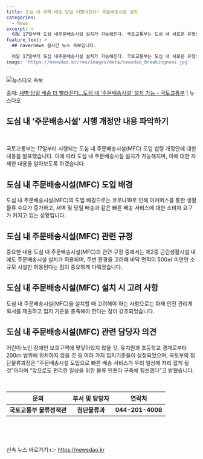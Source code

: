 ```yaml
---
title: 도심 내 새벽 배송 당일 더빨라진다! 주문배송시설 설치
categories:
  - News
excerpt: >
  이달 17일부터 도심 내주문배송시설 설치가 가능해진다. 국토교통부는 도심 내 새로운 유형의 물류시설인 주문배…
feature_text: >
  ## navernews 실시간 뉴스 속보입니다.

  이달 17일부터 도심 내주문배송시설 설치가 가능해진다. 국토교통부는 도심 내 새로운 유형의 물류시설인 주문배…
image: 'https://newsdao.kr/res/images/meta/newsdao_breakingnews.jpg'
---
```


![뉴스다오 속보](https://newsdao.kr/res/images/meta/newsdao_breakingnews.jpg)

<p>출처: <a href="https://newsdao.kr/3159" rel="dofollow">새벽·당일 배송 더 빨라진다…도심 내 ‘주문배송시설’ 설치 가능 - 국토교통부</a> | 뉴스다오</p>

<h2 data-ke-size="size26">도심 내 ‘주문배송시설’ 시행 개정안 내용 파악하기</h2>
<p data-ke-size="size16">&nbsp;</p>
국토교통부는 17일부터 시행되는 도심 내 주문배송시설(MFC) 도입 법령 개정안에 대한 내용을 발표했습니다. 이에 따라 도심 내 주문배송시설 설치가 가능해지며, 이에 대한 자세한 내용을 알아보도록 하겠습니다.

<h2 data-ke-size="size26">도심 내 주문배송시설(MFC) 도입 배경</h2>
도심 내 주문배송시설(MFC)의 도입 배경으로는 코로나19로 인해 이커머스를 통한 생활 물류 수요가 증가하고, 새벽 및 당일 배송과 같은 빠른 배송 서비스에 대한 소비자 요구가 커지고 있는 상황입니다.

<h2 data-ke-size="size26">도심 내 주문배송시설(MFC) 관련 규정</h2>
중요한 내용
도심 내 주문배송시설(MFC)의 관련 규정 중에서는 제2종 근린생활시설 내에도 주문배송시설 설치가 허용되며, 주변 환경을 고려해 바닥 면적이 500㎡ 미만인 소규모 시설만 허용된다는 점이 중요하게 다뤄졌습니다.

<h2 data-ke-size="size26">도심 내 주문배송시설(MFC) 설치 시 고려 사항</h2>
도심 내 주문배송시설(MFC)을 설치할 때 고려해야 하는 사항으로는 화재 안전 관리계획서를 제출하고 입지 기준을 충족해야 한다는 점이 강조되었습니다.

<h2 data-ke-size="size26">도심 내 주문배송시설(MFC) 관련 담당자 의견</h2>
어린이·노인·장애인 보호구역에 맞닿아있지 않을 것, 유치원과 초등학교 경계로부터 200ｍ 범위에 위치하지 않을 것 등 여러 가지 입지기준들이 설정되었으며, 국토부의 첨단물류과장은 "주문배송시설 도입으로 빠른 배송 서비스가 우리 일상에 자리 잡게 될 것"이라며 "앞으로도 편리한 일상을 위한 물류 인프라 구축에 힘쓰겠다"고 밝혔습니다.
<p data-ke-size="size16">&nbsp;</p>
<table>
<thead>
<tr>
<th style="text-align: center;">문의</th>
<th style="text-align: center;">부서 및 담당자</th>
<th style="text-align: center;">연락처</th>
</tr>
</thead>
<tbody>
<tr>
<td style="text-align: center;"><b>국토교통부 물류정책관</b></td>
<td style="text-align: center;"><b>첨단물류과</b></td>
<td style="text-align: center;"><b>044-201-4008</b></td>
</tr>
</tbody>
</table>
<p data-ke-size="size16">&nbsp;</p>
<p data-ke-size="size16"></p>
<p data-ke-size="size16">&nbsp;</p> 

신속 뉴스 바로가기 👉 <a href="https://newsdao.kr" rel="dofollow">https://newsdao.kr</a>


